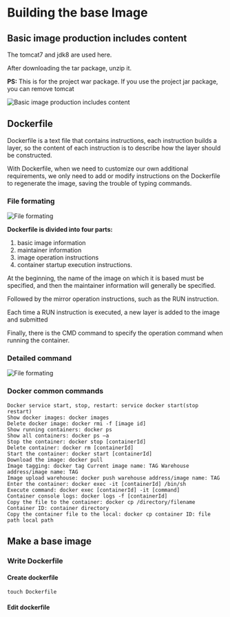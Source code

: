 # Building the base Image

## Basic image production includes content

The tomcat7 and jdk8 are used here. 

After downloading the tar package, unzip it.

**PS:** This is for the project war package. If you use the project jar package, you can remove tomcat

![Basic image production includes content](../Material/image/Project%20containerization%20transformation%20(4)%20—%20Basic%20image%20production%20includes%20content.png)

## Dockerfile

Dockerfile is a text file that contains instructions, each instruction builds a layer, so the content of each instruction is to describe how the layer should be constructed.

With Dockerfile, when we need to customize our own additional requirements, we only need to add or modify instructions on the Dockerfile to regenerate the image, saving the trouble of typing commands.

### File formating

![File formating](../Material/image/Project%20containerization%20transformation%20(4)%20—%20File%20formating.png)


**Dockerfile is divided into four parts:** 
1. basic image information
2. maintainer information
3. image operation instructions
4. container startup execution instructions.

At the beginning, the name of the image on which it is based must be specified, and then the maintainer information will generally be specified.

Followed by the mirror operation instructions, such as the RUN instruction.

Each time a RUN instruction is executed, a new layer is added to the image and submitted

Finally, there is the CMD command to specify the operation command when running the container.

### Detailed command

![File formating](../Material/image/Project%20containerization%20transformation%20(4)%20—%20command%20detail.png)

### Docker common commands

```shell script
Docker service start, stop, restart: service docker start(stop restart)
Show docker images: docker images
Delete docker image: docker rmi -f [image id]
Show running containers: docker ps
Show all containers: docker ps –a
Stop the container: docker stop [containerId]
Delete container: docker rm [containerId]
Start the container: docker start [containerId]
Download the image: docker pull
Image tagging: docker tag Current image name: TAG Warehouse address/image name: TAG
Image upload warehouse: docker push warehouse address/image name: TAG
Enter the container: docker exec -it [containerId] /bin/sh
Execute command: docker exec [containerId] -it [command]
Container console logs: docker logs -f [containerId]
Copy the file to the container: docker cp /directory/filename Container ID: container directory
Copy the container file to the local: docker cp container ID: file path local path
```

## Make a base image

### Write Dockerfile

#### Create dockerfile
```shell script
touch Dockerfile
```

#### Edit dockerfile
```shell script

```








